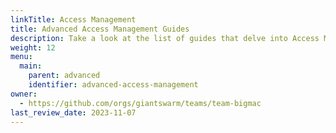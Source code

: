 ```yaml
---
linkTitle: Access Management
title: Advanced Access Management Guides
description: Take a look at the list of guides that delve into Access Management and its components.
weight: 12
menu:
  main:
    parent: advanced
    identifier: advanced-access-management
owner:
  - https://github.com/orgs/giantswarm/teams/team-bigmac
last_review_date: 2023-11-07
---
```

